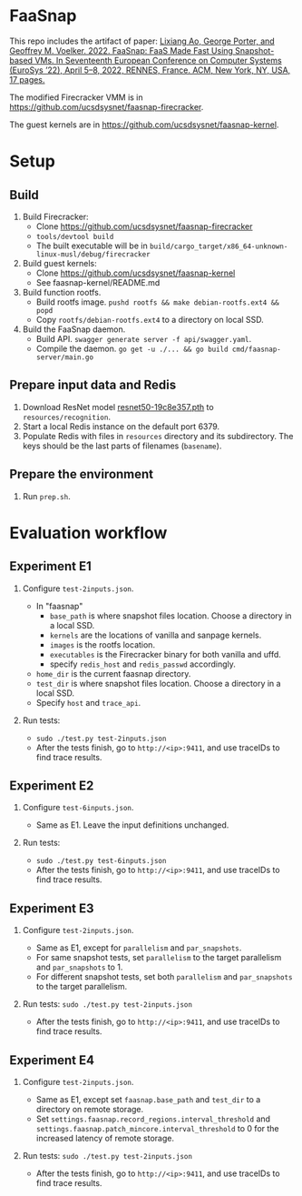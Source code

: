 # FaaSnap

This repo includes the artifact of paper: [Lixiang Ao, George Porter, and Geoffrey M. Voelker. 2022. FaaSnap: FaaS Made Fast Using Snapshot-based VMs. In Seventeenth European Conference on Computer Systems (EuroSys ’22), April 5–8, 2022, RENNES, France. ACM, New York, NY, USA, 17 pages.](https://doi.org/10.1145/3492321.3524270)

The modified Firecracker VMM is in https://github.com/ucsdsysnet/faasnap-firecracker.

The guest kernels are in https://github.com/ucsdsysnet/faasnap-kernel.

# Setup
## Build
1. Build Firecracker:
    - Clone https://github.com/ucsdsysnet/faasnap-firecracker
    - `tools/devtool build`
    - The built executable will be in `build/cargo_target/x86_64-unknown-linux-musl/debug/firecracker`
1. Build guest kernels:
    - Clone https://github.com/ucsdsysnet/faasnap-kernel
    - See faasnap-kernel/README.md
1. Build function rootfs.
    - Build rootfs image. `pushd rootfs && make debian-rootfs.ext4 && popd`
    - Copy `rootfs/debian-rootfs.ext4` to a directory on local SSD.
1. Build the FaaSnap daemon.
    - Build API. `swagger generate server -f api/swagger.yaml`.
    - Compile the daemon. `go get -u ./... && go build cmd/faasnap-server/main.go`

## Prepare input data and Redis
1. Download ResNet model [resnet50-19c8e357.pth](https://github.com/fregu856/deeplabv3/blob/master/pretrained_models/resnet/resnet50-19c8e357.pth) to `resources/recognition`.
1. Start a local Redis instance on the default port 6379.
1. Populate Redis with files in `resources` directory and its subdirectory. The keys should be the last parts of filenames (`basename`).

## Prepare the environment
1. Run `prep.sh`.

# Evaluation workflow

## Experiment E1
1. Configure `test-2inputs.json`.
    - In "faasnap"
        - `base_path` is where snapshot files location. Choose a directory in a local SSD.
        - `kernels` are the locations of vanilla and sanpage kernels.
        - `images` is the rootfs location.
        - `executables` is the Firecracker binary for both vanilla and uffd.
        - specify `redis_host` and `redis_passwd` accordingly.
    - `home_dir` is the current faasnap directory.
    - `test_dir` is where snapshot files location. Choose a directory in a local SSD.
    - Specify `host` and `trace_api`.

1. Run tests:
    - `sudo ./test.py test-2inputs.json`
    - After the tests finish, go to `http://<ip>:9411`, and use traceIDs to find trace results.

## Experiment E2
1. Configure `test-6inputs.json`.
    - Same as E1. Leave the input definitions unchanged.

1. Run tests:
    - `sudo ./test.py test-6inputs.json`
    - After the tests finish, go to `http://<ip>:9411`, and use traceIDs to find trace results.

## Experiment E3
1. Configure `test-2inputs.json`.
    - Same as E1, except for `parallelism` and `par_snapshots`.
    - For same snapshot tests, set `parallelism` to the target parallelism and `par_snapshots` to 1.
    - For different snapshot tests, set both `parallelism` and `par_snapshots` to the target parallelism.

1. Run tests:
    `sudo ./test.py test-2inputs.json`
    - After the tests finish, go to `http://<ip>:9411`, and use traceIDs to find trace results.

## Experiment E4
1. Configure `test-2inputs.json`.
    - Same as E1, except set `faasnap.base_path` and `test_dir` to a directory on remote storage.
    - Set `settings.faasnap.record_regions.interval_threshold` and `settings.faasnap.patch_mincore.interval_threshold` to 0 for the increased latency of remote storage.

1. Run tests:
    `sudo ./test.py test-2inputs.json`
    - After the tests finish, go to `http://<ip>:9411`, and use traceIDs to find trace results.
